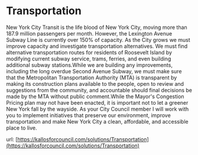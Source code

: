 # Transportation #

New York City Transit is the life blood of New York City, moving more than 187.9 million passengers per month. However, the Lexington Avenue Subway Line is currently over 150% of capacity. As the City grows we must improve capacity and investigate transportation alternatives. We must find alternative transportation routes for residents of Roosevelt Island by modifying current subway service, trams, ferries, and even building additional subway stations.While we are building any improvements, including the long overdue Second Avenue Subway, we must make sure that the Metropolitan Transportation Authority (MTA) is transparent by making its construction plans available to the people, open to review and suggestions from the community, and accountable should final decisions be made by the MTA without public comment.While the Mayor's Congestion Pricing plan may not have been enacted, it is important not to let a greener New York fall by the wayside. As your City Council member I will work with you to implement initiatives that preserve our environment, improve transportation and make New York City a clean, affordable, and accessible place to live.


url: [https://kallosforcouncil.com/solutions/Transportation](https://kallosforcouncil.com/solutions/Transportation)